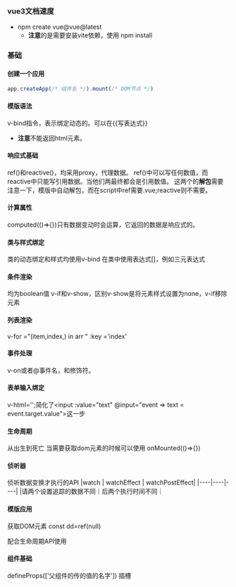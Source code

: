 ### vue3文档速度
* npm create vue@vue@latest 
    - **注意**的是需要安装vite依赖，使用 npm install
### 基础
#### 创建一个应用
```js
app.createApp(/* 组件名 */).mount(/* DOM节点 */)
```
#### 模版语法
v-bind指令，表示绑定动态的。可以在{{写表达式}}
- **注意**不能返回html元素。
#### 响应式基础
ref()和reactive()，均采用proxy，代理数据。
ref()中可以写任何数值，而reactive中只能写引用数据。当他们两最终都会是引用数值。
这两个的**解包**需要注意一下，模版中自动解包，而在script中ref需要.vue;reactive则不需要。        
#### 计算属性
computed(()=>{})只有数据变动时会运算，它返回的数据是响应式的。
#### 类与样式绑定
类的动态绑定和样式均使用v-bind
在类中使用表达式[]，例如三元表达式
#### 条件渲染
均为boolean值 v-if和v-show，区别v-show是将元素样式设置为none，v-if移除元素
#### 列表渲染
v-for ="(item,index,) in arr " :key ='index'
#### 事件处理
v-on或者@事件名，和修饰符。
#### 表单输入绑定
v-html='';简化了<input
  :value="text"
  @input="event => text = event.target.value">这一步
#### 生命周期
从出生到死亡
当需要获取dom元素的时候可以使用
onMounted(()=>{})
#### 侦听器
侦听数据变换才执行的API
|watch | watchEffect | watchPostEffect| 
|----|----|----|
|请两个设置追踪的数据不同｜后两个执行时间不同｜
#### 模版应用
获取DOM元素
const dd=ref(null)
<div ref='dd'></div>
配合生命周期API使用

#### 组件基础
   defineProps(['父组件的传的值的名字'])
   <slot>插槽

